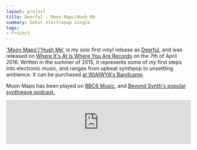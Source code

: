 ```yaml
---
layout: project
title: Deerful - Moon Maps/Hush Me
summary: Debut electropop single
tags:
- Project
---
```


<a href="https://wiaiwya.bandcamp.com/album/moon-maps-hush-me-2">'Moon Maps'/'Hush Me'</a> is my solo first vinyl release as <a href="https://deerful.com">Deerful</a>, and was released on <a href="http://www.wiaiwya.com/">Where It's At Is Where You Are Records</a> on the 7th of April 2016. Written in the summer of 2015, it represents some of my first steps into electronic music, and ranges from upbeat synthpop to unsettling ambience. It can be purchased <a href="https://wiaiwya.bandcamp.com/album/moon-maps-hush-me-2">at WIAIWYA's Bandcamp</a>. 

Moon Maps has been played on <a href="www.bbc.co.uk/6music">BBC6 Music</a>, and <a href="https://en-gb.facebook.com/Beyond.Synth.Podcast/">Beyond Synth's popular synthwave podcast.

<center><iframe style="border: 0; width: 100%; height: 120px;" src="https://bandcamp.com/EmbeddedPlayer/album=215875702/size=large/bgcol=ffffff/linkcol=2ebd35/tracklist=false/artwork=small/transparent=true/" seamless><a href="http://wiaiwya.bandcamp.com/album/moon-maps-hush-me-2">Moon Maps / Hush Me by Deerful</a></iframe></center>